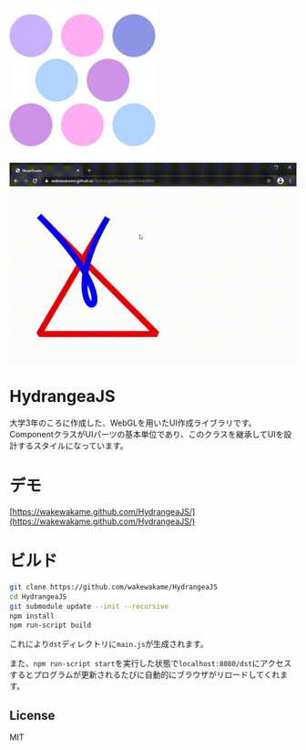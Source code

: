 ![logo](logo.svg)  

![demo](image/demo.gif)

# HydrangeaJS
大学3年のころに作成した、WebGLを用いたUI作成ライブラリです。
ComponentクラスがUIパーツの基本単位であり、このクラスを継承してUIを設計するスタイルになっています。

# デモ

[https://wakewakame.github.com/HydrangeaJS/](https://wakewakame.github.com/HydrangeaJS/)

# ビルド

```bash
git clone https://github.com/wakewakame/HydrangeaJS
cd HydrangeaJS
git submodule update --init --recursive
npm install
npm run-script build
```

これにより`dst`ディレクトリに`main.js`が生成されます。

また、`npm run-script start`を実行した状態で`localhost:8080/dst`にアクセスするとプログラムが更新されるたびに自動的にブラウザがリロードしてくれます。

## License
MIT
